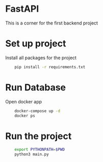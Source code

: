# FastAPI
This is a corner for the first backend project

# Set up project
Install all packages for the project
``` bash
    pip install -r requirements.txt
```

# Run Database
Open docker app
``` bash
    docker-compose up -d
    docker ps
```

# Run the project
``` bash
    export PYTHONPATH=$PWD
    python3 main.py
```
